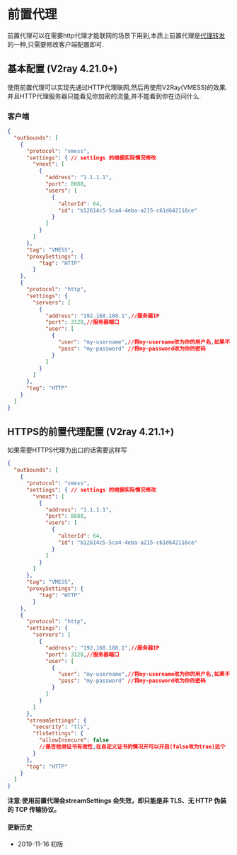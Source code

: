 # 前置代理
前置代理可以在需要http代理才能联网的场景下用到,本质上前置代理是[代理转发](https://guide.v2fly.org/advanced/outboundproxy.html)的一种,只需要修改客户端配置即可.
## 基本配置 (V2ray 4.21.0+)
使用前置代理可以实现先通过HTTP代理联网,然后再使用V2Ray(VMESS)的效果.并且HTTP代理服务器只能看见你加密的流量,并不能看到你在访问什么.
### 客户端
```json
{
  "outbounds": [
    {
      "protocol": "vmess",
      "settings": { // settings 的根据实际情况修改
        "vnext": [
          {
            "address": "1.1.1.1",
            "port": 8888,
            "users": [
              {
                "alterId": 64,
                "id": "b12614c5-5ca4-4eba-a215-c61d642116ce"
              }
            ]
          }
        ]
      },
      "tag": "VMESS",
      "proxySettings": {
          "tag": "HTTP"  
        }
    },
    {
      "protocol": "http",
      "settings": {
        "servers": [
          {
            "address": "192.168.108.1",//服务器IP
            "port": 3128,//服务器端口
            "user": [
              {
                "user": "my-username",//将my-username改为你的用户名,如果不需要验证可以将"user"行和"pass"行删除
                "pass": "my-password" //将my-password改为你的密码
              }
            ]
          }
        ]
      },
      "tag": "HTTP"
    }
  ]
}

```
## HTTPS的前置代理配置 (V2ray 4.21.1+)
如果需要HTTPS代理为出口的话需要这样写
```json
{
  "outbounds": [
    {
      "protocol": "vmess",
      "settings": { // settings 的根据实际情况修改
        "vnext": [
          {
            "address": "1.1.1.1",
            "port": 8888,
            "users": [
              {
                "alterId": 64,
                "id": "b12614c5-5ca4-4eba-a215-c61d642116ce"
              }
            ]
          }
        ]
      },
      "tag": "VMESS",
      "proxySettings": {
          "tag": "HTTP"  
        }
    },
    {
      "protocol": "http",
      "settings": {
        "servers": [
          {
            "address": "192.168.108.1",//服务器IP
            "port": 3128,//服务器端口
            "user": [
              {
                "user": "my-username",//将my-username改为你的用户名,如果不需要验证可以将"user"行和"pass"行删除
                "pass": "my-password" //将my-password改为你的密码
              }
            ]
          }
        ]
      },
      "streamSettings": {
        "security": "tls",
        "tlsSettings": {
          "allowInsecure": false
          //是否检测证书有效性,在自定义证书的情况开可以开启(false改为true)这个
        }
      },
      "tag": "HTTP"
    }
  ]
}
```
**注意:使用前置代理会streamSettings 会失效，即只能是非 TLS、无 HTTP 伪装的 TCP 传输协议。**
#### 更新历史

- 2019-11-16 初版